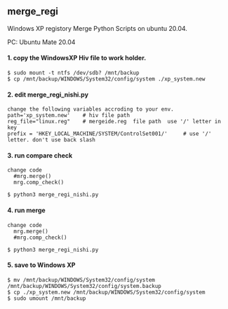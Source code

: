 ## merge_regi  
Windows XP registory Merge Python Scripts on ubuntu 20.04.  
  
PC: Ubuntu Mate 20.04  
  
#### 1. copy the WindowsXP Hiv file to work holder.    
    $ sudo mount -t ntfs /dev/sdb? /mnt/backup  
    $ cp /mnt/backup/WINDOWS/System32/config/system ./xp_system.new  
  
#### 2. edit merge_regi_nishi.py    
    change the following variables accroding to your env.  
    path='xp_system.new'    # hiv file path  
    reg_file="linux.reg"    # mergeide.reg  file path  use '/' letter in key  
    prefix = 'HKEY_LOCAL_MACHINE/SYSTEM/ControlSet001/'     # use '/' letter. don't use back slash  

#### 3. run compare check    
  
    change code      
      #mrg.merge()    
      mrg.comp_check()       
    
    $ python3 merge_regi_nishi.py    

#### 4. run merge    
    change code      
      mrg.merge()    
      #mrg.comp_check()       
   
    $ python3 merge_regi_nishi.py    

#### 5. save to Windows XP    
    $ mv /mnt/backup/WINDOWS/System32/config/system /mnt/backup/WINDOWS/System32/config/system.backup  
    $ cp ./xp_system.new /mnt/backup/WINDOWS/System32/config/system  
    $ sudo umount /mnt/backup  

